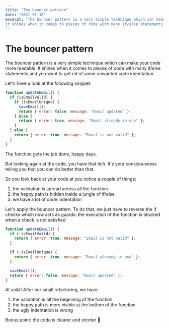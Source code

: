 ```yaml
---
title: "The bouncer pattern"
date: "2021-01-18"
excerpt: "The bouncer pattern is a very simple technique which can make your code more readable.
It shines when it comes to pieces of code with many if/else statements and you want to get rid of some unwanted code indentation."
---
```


# The bouncer pattern

The bouncer pattern is a very simple technique which can make your code more readable.
It shines when it comes to pieces of code with many if/else statements and you want to get rid of some unwanted code indentation.

Let's have a look at the following snippet:

```js
function updateEmail() {
  if (isEmailValid) {
    if (isEmailUnique) {
      saveEmail();
      return { error: false, message: "Email updated" };
    } else {
      return { error: true, message: "Email already in use" };
    }
  } else {
    return { error: true, message: "Email is not valid" };
  }
}
```

The function gets the job done, happy days.

But looking again at the code, you have that itch. It's your consciousness telling you that you can do better than that.

So you look back at your code at you notice a couple of things:

1. the validation is spread across all the function
2. the happy path is hidden inside a jungle of if/else
3. we have a lot of code indentation

Let's apply the bouncer pattern.
To do that, we just have to reverse the if checks which now acts as guards: the execution of the function is blocked when a check is not satisfied

```js
function updateEmail() {
  if (!isEmailValid) {
    return { error: true, message: "Email is not valid" };
  }

  if (!isEmailUnique) {
    return { error: true, message: "Email already in use" };
  }

  saveEmail();
  return { error: false, message: "Email updated" };
}
```

At voilà! After our small refactoring, we have:

1. the validation is all the beginning of the function
2. the happy path is more visible at the bottom of the function
3. the ugly indentation is wrong

Bonus point: the code is clearer and shorter 💯

